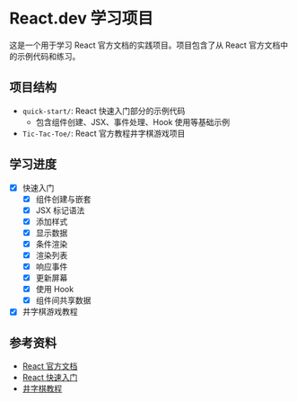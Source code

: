 # React.dev 学习项目

这是一个用于学习 React 官方文档的实践项目。项目包含了从 React 官方文档中的示例代码和练习。

## 项目结构

- `quick-start/`: React 快速入门部分的示例代码
  - 包含组件创建、JSX、事件处理、Hook 使用等基础示例
- `Tic-Tac-Toe/`: React 官方教程井字棋游戏项目

## 学习进度

- [x] 快速入门
  - [x] 组件创建与嵌套
  - [x] JSX 标记语法
  - [x] 添加样式
  - [x] 显示数据
  - [x] 条件渲染
  - [x] 渲染列表
  - [x] 响应事件
  - [x] 更新屏幕
  - [x] 使用 Hook
  - [x] 组件间共享数据
- [x] 井字棋游戏教程

## 参考资料

- [React 官方文档](https://react.dev/)
- [React 快速入门](https://react.dev/learn)
- [井字棋教程](https://react.dev/learn/tutorial-tic-tac-toe) 